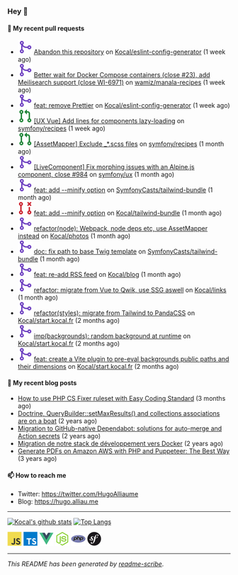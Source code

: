 ### Hey 👋

#### 👷 My recent pull requests

- ![](./assets/pr-merged.svg) [Abandon this repository](https://github.com/Kocal/eslint-config-generator/pull/22) on [Kocal/eslint-config-generator](https://github.com/Kocal/eslint-config-generator) (1 week ago)
- ![](./assets/pr-merged.svg) [Better wait for Docker Compose containers (close #23), add Meilisearch support (close WI-6971)](https://github.com/wamiz/manala-recipes/pull/24) on [wamiz/manala-recipes](https://github.com/wamiz/manala-recipes) (1 week ago)
- ![](./assets/pr-merged.svg) [feat: remove Prettier](https://github.com/Kocal/eslint-config-generator/pull/21) on [Kocal/eslint-config-generator](https://github.com/Kocal/eslint-config-generator) (1 week ago)
- ![](./assets/pr-open.svg) [[UX Vue] Add lines for components lazy-loading](https://github.com/symfony/recipes/pull/1246) on [symfony/recipes](https://github.com/symfony/recipes) (1 week ago)
- ![](./assets/pr-open.svg) [[AssetMapper] Exclude _*.scss files](https://github.com/symfony/recipes/pull/1241) on [symfony/recipes](https://github.com/symfony/recipes) (1 month ago)
- ![](./assets/pr-merged.svg) [[LiveComponent] Fix morphing issues with an Alpine.js component, close #984](https://github.com/symfony/ux/pull/1126) on [symfony/ux](https://github.com/symfony/ux) (1 month ago)
- ![](./assets/pr-merged.svg) [feat: add --minify option](https://github.com/SymfonyCasts/tailwind-bundle/pull/21) on [SymfonyCasts/tailwind-bundle](https://github.com/SymfonyCasts/tailwind-bundle) (1 month ago)
- ![](./assets/pr-closed.svg) [feat: add --minify option](https://github.com/Kocal/tailwind-bundle/pull/1) on [Kocal/tailwind-bundle](https://github.com/Kocal/tailwind-bundle) (1 month ago)
- ![](./assets/pr-merged.svg) [refactor(node): Webpack, node deps etc, use AssetMapper instead](https://github.com/Kocal/photos/pull/7) on [Kocal/photos](https://github.com/Kocal/photos) (1 month ago)
- ![](./assets/pr-merged.svg) [doc: fix path to base Twig template](https://github.com/SymfonyCasts/tailwind-bundle/pull/19) on [SymfonyCasts/tailwind-bundle](https://github.com/SymfonyCasts/tailwind-bundle) (1 month ago)
- ![](./assets/pr-merged.svg) [feat: re-add RSS feed](https://github.com/Kocal/blog/pull/149) on [Kocal/blog](https://github.com/Kocal/blog) (1 month ago)
- ![](./assets/pr-merged.svg) [refactor: migrate from Vue to Qwik, use SSG aswell](https://github.com/Kocal/links/pull/5) on [Kocal/links](https://github.com/Kocal/links) (1 month ago)
- ![](./assets/pr-merged.svg) [refactor(styles): migrate from Tailwind to PandaCSS](https://github.com/Kocal/start.kocal.fr/pull/409) on [Kocal/start.kocal.fr](https://github.com/Kocal/start.kocal.fr) (2 months ago)
- ![](./assets/pr-merged.svg) [imp(backgrounds): random background at runtime](https://github.com/Kocal/start.kocal.fr/pull/408) on [Kocal/start.kocal.fr](https://github.com/Kocal/start.kocal.fr) (2 months ago)
- ![](./assets/pr-merged.svg) [feat: create a Vite plugin to pre-eval backgrounds public paths and their dimensions](https://github.com/Kocal/start.kocal.fr/pull/407) on [Kocal/start.kocal.fr](https://github.com/Kocal/start.kocal.fr) (2 months ago)

#### 📜 My recent blog posts

- [How to use PHP CS Fixer ruleset with Easy Coding Standard](posts/2023-07-19-how-to-use-php-cs-fixer-ruleset-with-easy-coding-standard) (3 months ago)
- [Doctrine, QueryBuilder::setMaxResults() and collections associations are on a boat](posts/2022-01-07-doctrine-setmaxresults-and-collections-associations-are-on-a-boat) (2 years ago)
- [Migration to GitHub-native Dependabot: solutions for auto-merge and Action secrets](posts/2021-05-04-migration-to-github-native-dependabot-solutions-for-auto-merge-and-action-secrets) (2 years ago)
- [Migration de notre stack de développement vers Docker](posts/2021-04-26-migration-stack-developpement) (2 years ago)
- [Generate PDFs on Amazon AWS with PHP and Puppeteer: The Best Way](posts/2020-04-21-generate-pdfs-on-amazon-aws-with-php-and-puppeteer-the-best-way) (3 years ago)

#### 📫 How to reach me

- Twitter: https://twitter.com/HugoAlliaume
- Blog: https://hugo.alliau.me

---

[![Kocal's github stats](https://github-readme-stats.vercel.app/api?username=Kocal&count_private=true&hide=stars)](https://github.com/anuraghazra/github-readme-stats)
[![Top Langs](https://github-readme-stats.vercel.app/api/top-langs/?username=Kocal&layout=compact)](https://github.com/anuraghazra/github-readme-stats)

<img src="https://raw.githubusercontent.com/devicons/devicon/master/icons/javascript/javascript-original.svg" alt="javascript" title="javascript" width="32" height="32"/> <img src="https://raw.githubusercontent.com/devicons/devicon/master/icons/typescript/typescript-original.svg" alt="typescript" title="typescript" width="32" height="32"/> <img src="https://raw.githubusercontent.com/devicons/devicon/master/icons/vuejs/vuejs-original.svg" alt="vuejs" title="vuejs" width="32" height="32"/> <img src="https://raw.githubusercontent.com/devicons/devicon/master/icons/nodejs/nodejs-original.svg" alt="nodejs" title="nodejs" width="32" height="32"/> <img src="https://raw.githubusercontent.com/devicons/devicon/master/icons/php/php-original.svg" alt="php" title="php" width="32" height="32"/> <img src="https://raw.githubusercontent.com/devicons/devicon/master/icons/symfony/symfony-original.svg" alt="symfony" title="symfony" width="32" height="32"/> 

---

_This README has been generated by [readme-scribe](https://github.com/muesli/readme-scribe/)_.

